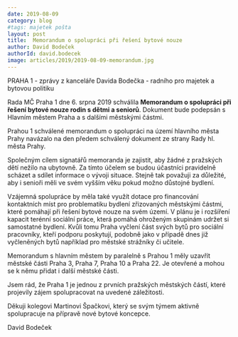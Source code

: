 ```yaml
---
date: 2019-08-09
category: blog
#tags: majetek pošta
layout: post
title:  Memorandum o spolupráci při řešení bytové nouze
author: David Bodeček
authorId: david.bodecek
image: articles/2019/2019-08-09-memorandum.jpg
---
```


PRAHA 1 - zprávy z kanceláře Davida Bodečka - radního pro majetek a bytovou politiku 

Rada MČ Praha 1 dne 6. srpna 2019 schválila **Memorandum o spolupráci při řešení bytové nouze rodin s dětmi a seniorů**. Dokument bude podepsán s Hlavním městem Praha a s dalšími městskými částmi.

Prahou 1 schválené memorandum o spolupráci na území hlavního města Prahy navázalo na den předem schválený dokument ze strany Rady hl. města Prahy.

Společným cílem signatářů memoranda je zajistit, aby žádné z pražských dětí nežilo na ubytovně. Za tímto účelem se budou účastníci pravidelně scházet a sdílet informace o vývoji situace. Stejně tak považuji za důležité, aby i senioři měli ve svém vyšším věku pokud možno důstojné bydlení.

Vzájemná spolupráce by měla také využít dotace pro financování kontaktních míst pro problematiku bydlení zřizovaných městskými částmi, které pomáhají při řešení bytové nouze na svém území. V plánu je i rozšíření kapacit terénní sociální práce, která pomáhá ohroženým skupinám udržet si samostatné bydlení. Kvůli tomu Praha vyčlení část svých bytů pro sociální pracovníky, kteří podporu poskytují, podobně jako v případě dnes již vyčleněných bytů například pro městské strážníky či učitele.

Memorandum s hlavním městem by paralelně s Prahou 1 měly uzavřít městské části Praha 3, Praha 7, Praha 10 a Praha 22. Je otevřené a mohou se k němu přidat i další městské části.

Jsem rád, že Praha 1 je jednou z prvních pražských městských částí, které projevily zájem spolupracovat na uvedené záležitosti. 

Děkuji kolegovi Martinovi Špačkovi, který se svým týmem aktivně spolupracuje na přípravě nové bytové koncepce. 

David Bodeček